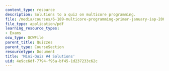 ```yaml
---
content_type: resource
description: Solutions to a quiz on multicore programming.
file: /media/courses/6-189-multicore-programming-primer-january-iap-2007/4e9cc6df7794f95abf451d237233c62c_quiz4_soln.pdf
file_type: application/pdf
learning_resource_types:
- Exams
ocw_type: OCWFile
parent_title: Quizzes
parent_type: CourseSection
resourcetype: Document
title: 'Mini-Quiz #4 Solutions'
uid: 4e9cc6df-7794-f95a-bf45-1d237233c62c
---
```

